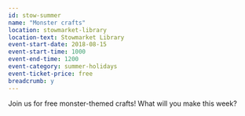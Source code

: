 ```yaml
---
id: stow-summer
name: "Monster crafts"
location: stowmarket-library
location-text: Stowmarket Library
event-start-date: 2018-08-15
event-start-time: 1000
event-end-time: 1200
event-category: summer-holidays
event-ticket-price: free
breadcrumb: y
---
```


Join us for free monster-themed crafts! What will you make this week?
